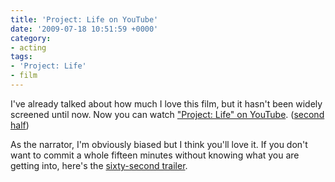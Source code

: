 ```yaml
---
title: 'Project: Life on YouTube'
date: '2009-07-18 10:51:59 +0000'
category:
- acting
tags:
- 'Project: Life'
- film
---
```


I've already talked about how much I love this film, but it hasn't been widely
screened until now. Now you can watch ["Project: Life" on
YouTube](https://www.youtube.com/watch?v=KluTIX4m520&hd=1). ([second
half](https://www.youtube.com/watch?v=GkzA0ZJ01Rk&hd=1))

As the narrator, I'm obviously biased but I think you'll love it. If you don't
want to commit a whole fifteen minutes without knowing what you are getting
into, here's the [sixty-second
trailer](https://www.youtube.com/watch?v=CAoD1ZUWbr8&hd=1).

